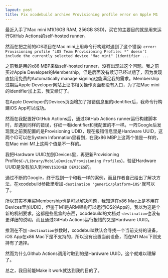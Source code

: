```yaml
---
layout: post
title: Fix xcodebuild archive Provisioning profile error on Apple M1
---
```


最近入手了Mac mini M1(16GB RAM, 256GB SSD)，买它的主要目的就是用来运行GitHub Actions的self-hosted runner。

然而在把之前的iOS项目在Mac mini上用命令行构建时遇到了这个错误: `error: Provisioning profile "iOS Team Provisioning Profile: *" doesn't include the currently selected device "Mac mini" (identifier ...`

之前我是用的x86 MBP来做self-hosted runner，没有出现过这个问题。我之前买过Apple Developer的Membership，但是后面没有续订已经过期了，因为发现直接用免费的Automatically manage signing也能满足我的需求。Membership过期后Apple Developer网站上证书相关操作页面都没有入口，为了把Mac mini的identifier加上去，我又续订了。

在Apple Developer的Devices页面增加了报错信息里的identifier后，我命令行构建iOS App可以成功。

然而在我配置好GitHub Actions后，通过GitHub Actions runner运行构建脚本时，却遇到同样的错误，仔细一看identifier和我配置的不一样。一阵Google后发现我之前我配置的是Provisioning UDID，现在报错信息里是Hardware UUID，这两个ID可以在System Information里看到，在我x86 MBP上这两个值是一样的，在Mac mini M1上这两个值是不一样的。

我把Hardware UUID加到Devices里，再更新Provisioning Profiles(`~/Library/MobileDevice/Provisioning Profiles`)，验证Hardware UUID是没有加入到`PROVISIONED DEVICES`的。

通过不断的Google，终于找到一个和我一样的案例，而且作者自己给出了解决方法，在xcodebuild参数里增加`-destination 'generic/platform=iOS'`就可以了。

所以其实不用买Membership也是可以解决问题，我知道在x86 Mac上是不用在Devices里加UDID，但鉴于M1是ARM架构可以运行iOS的App的，我以为这是个新的机制要求。这都是些黑盒的东西，xcodebuild的文档对`-destination`也没有更详细的说明，而且通过GitHub Actions运行报错的又是Hardware UUID。

推测在不加`-destination`参数时，xcodebuild默认会寻找一个当前支持的设备，iOS App在x86 Mac下是不支持的，所以没有设置当前设备，而在M1 Mac下则支持有了选择。

然而为什么Github Actions调用时取到的是Hardware UUID，这个就难以理解了。

总之，我目前能Make it work就达到我的目的了。
